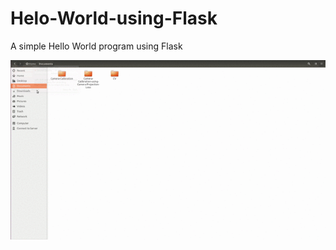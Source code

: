 # Helo-World-using-Flask
A simple Hello World program using Flask

![AlphaGo Zero on Tic Tac Toe Demo](Demo/demo.gif)

